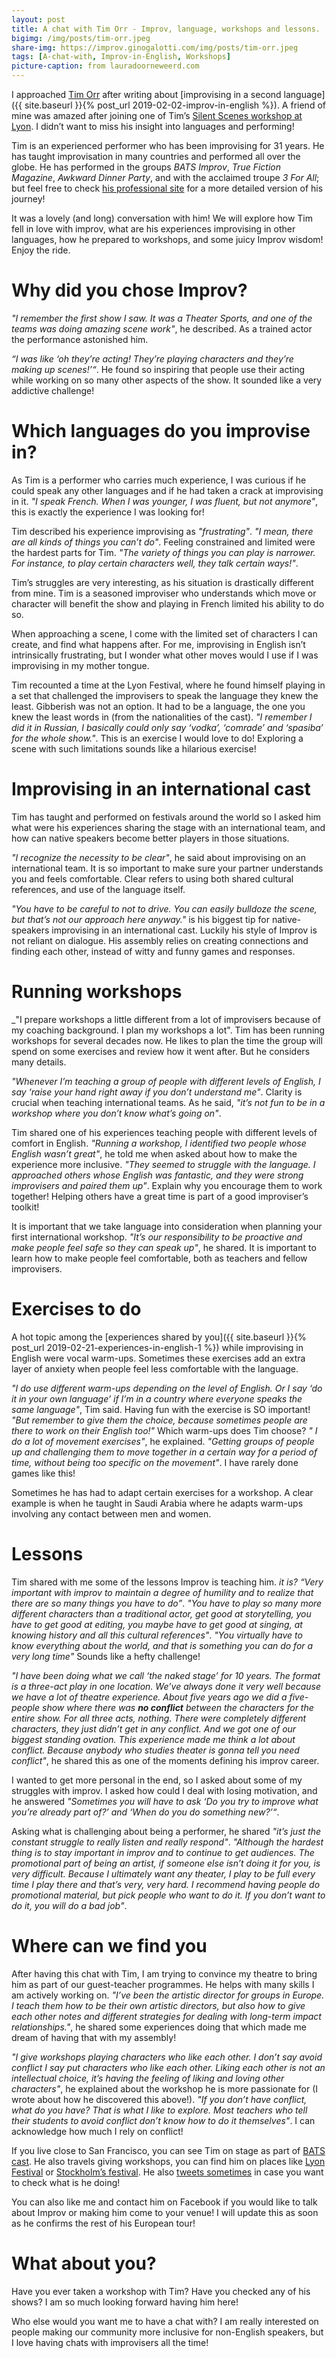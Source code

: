 ```yaml
---
layout: post
title: A chat with Tim Orr - Improv, language, workshops and lessons.
bigimg: /img/posts/tim-orr.jpeg
share-img: https://improv.ginogalotti.com/img/posts/tim-orr.jpeg
tags: [A-chat-with, Improv-in-English, Workshops]
picture-caption: from lauradoorneweerd.com
---
```


I approached [Tim Orr](https://www.improv.org/actors/tim-orr/) after writing about [improvising in a second language]({{ site.baseurl }}{% post_url 2019-02-02-improv-in-english %}). A friend of mine was amazed after joining one of Tim’s [Silent Scenes workshop at Lyon](http://www.festival-improvidence.com/speaker/tim-orr/). I didn’t want to miss his insight into languages and performing!

Tim is an experienced performer who has been improvising for 31 years. He has taught improvisation in many countries and performed all over the globe. He has performed in the groups _BATS Improv_, _True Fiction Magazine_, _Awkward Dinner Party_, and with the acclaimed troupe _3 For All_; but feel free to check [his professional site](https://www.improv.org/actors/tim-orr/) for a more detailed version of his journey! 

It was a lovely (and long) conversation with him! We will explore how Tim fell in love with improv, what are his experiences improvising in other languages, how he prepared to workshops, and some juicy Improv wisdom! Enjoy the ride.

# Why did you chose Improv?

_"I remember the first show I saw. It was a Theater Sports, and one of the teams was doing amazing scene work"_, he described. As a trained actor the performance astonished him.

_“I was like ‘oh they’re acting! They’re playing characters and they’re making up scenes!’“_. He found so inspiring that people use their acting while working on so many other aspects of the show. It sounded like a very addictive challenge!

# Which languages do you improvise in?

As Tim is a performer who carries much experience, I was curious if he could speak any other languages and if he had taken a crack at improvising in it. _"I speak French. When I was younger, I was fluent, but not anymore"_, this is exactly the experience I was looking for!

Tim described his experience improvising as _"frustrating"_. _"I mean, there are all kinds of things you can’t do"_. Feeling constrained and limited were the hardest parts for Tim. _"The variety of things you can play is narrower. For instance, to play certain characters well, they talk certain ways!"_.

Tim’s struggles are very interesting, as his situation is drastically different from mine. Tim is a seasoned improviser who understands which move or character will benefit the show and playing in French limited his ability to do so. 

When approaching a scene, I come with the limited set of characters I can create, and find what happens after. For me, improvising in English isn’t intrinsically frustrating, but I wonder what other moves would I use if I was improvising in my mother tongue.

Tim recounted a time at the Lyon Festival, where he found himself playing in a set that challenged the improvisers to speak the language they knew the least. Gibberish was not an option. It had to be a language, the one you knew the least words in (from the nationalities of the cast). _"I remember I did it in Russian, I basically could only say ‘vodka’, ‘comrade’ and ‘spasiba’ for the whole show."_. This is an exercise I would love to do! Exploring a scene with such limitations sounds like a hilarious exercise!

# Improvising in an international cast

Tim has taught and performed on festivals around the world so I asked him what were his experiences sharing the stage with an international team, and how can native speakers become better players in those situations. 

_"I recognize the necessity to be clear"_, he said about improvising on an international team. It is so important to make sure your partner understands you and feels comfortable. Clear refers to using both shared cultural references, and use of the language itself. 

_"You have to be careful to not to drive. You can easily bulldoze the scene, but that’s not our approach here anyway."_ is his biggest tip for native-speakers improvising in an international cast. Luckily his style of Improv is not reliant on dialogue. His assembly relies on creating connections and finding each other, instead of witty and funny games and responses.

# Running workshops
 
_"I prepare workshops a little different from a lot of improvisers because of my coaching background. I plan my workshops a lot". Tim has been running workshops for several decades now. He likes to plan the time the group will spend on some exercises and review how it went after. But he considers many details. 

_"Whenever I’m teaching a group of people with different levels of English, I say ‘raise your hand right away if you don’t understand me"_. Clarity is crucial when teaching international teams. As he said, _"it’s not fun to be in a workshop where you don’t know what’s going on"_.

Tim shared one of his experiences teaching people with different levels of comfort in English. _"Running a workshop, I identified two people whose English wasn’t great"_, he told me when asked about how to make the experience more inclusive. _"They seemed to struggle with the language. I approached others whose English was fantastic, and they were strong improvisers and paired them up"_. Explain why you encourage them to work together! Helping others have a great time is part of a good improviser’s toolkit!

It is important that we take language into consideration when planning your first international workshop. _"It’s our responsibility to be proactive and make people feel safe so they can speak up"_, he shared. It is important to learn how to make people feel comfortable, both as teachers and fellow improvisers.

# Exercises to do

A hot topic among the [experiences shared by you]({{ site.baseurl }}{% post_url 2019-02-21-experiences-in-english-1 %}) while improvising in English were vocal warm-ups. Sometimes these exercises add an extra layer of anxiety when people feel less comfortable with the language. 

_"I do use different warm-ups depending on the level of English. Or I say ‘do it in your own language’ if I’m in a country where everyone speaks the same language"_, Tim said. Having fun with the exercise is SO important! _"But remember to give them the choice, because sometimes people are there to work on their English too!"_
Which warm-ups does Tim choose? _" I do a lot of movement exercises"_, he explained. _"Getting groups of people up and challenging them to move together in a certain way for a period of time, without being too specific on the movement"_. I have rarely done games like this!

Sometimes he has had to adapt certain exercises for a workshop. A clear example is when he taught in Saudi Arabia where he adapts warm-ups involving any contact between men and women.

# Lessons

Tim shared with me some of the lessons Improv is teaching him. _it is? “Very important with improv to maintain a degree of humility and to realize that there are so many things you have to do”_. _"You have to play so many more different characters than a traditional actor, get good at storytelling, you have to get good at editing, you maybe have to get good at singing, at knowing history and all this cultural references"_. _"You virtually have to know everything about the world, and that is something you can do for a very long time"_ Sounds like a hefty challenge! 

_"I have been doing what we call ‘the naked stage’ for 10 years. The format is a three-act play in one location. We’ve always done it very well because we have a lot of theatre experience. About five years ago we did a five-people show where there was **no conflict** between the characters for the entire show. For all three acts, nothing. There were completely different characters, they just didn’t get in any conflict. And we got one of our biggest standing ovation. This experience made me think a lot about conflict. Because anybody who studies theater is gonna tell you need conflict"_, he shared this as one of the moments defining his improv career. 

I wanted to get more personal in the end, so I asked about some of my struggles with improv. I asked how could I deal with losing motivation, and he answered _"Sometimes you will have to ask ‘Do you try to improve what you’re already part of?’ and ‘When do you do something new?’“_.

Asking what is challenging about being a performer, he shared _"it’s just the constant struggle to really listen and really respond"_. _"Although the hardest thing is to stay important in improv and to continue to get audiences. The promotional part of being an artist, if someone else isn’t doing it for you, is very difficult. Because I ultimately want any theater, I play to be full every time I play there and that’s very, very hard. I recommend having people do promotional material, but pick people who want to do it. If you don’t want to do it, you will do a bad job"_.

# Where can we find you

After having this chat with Tim, I am trying to convince my theatre to bring him as part of our guest-teacher programmes. He helps with many skills I am actively working on. 
_"I’ve been the artistic director for groups in Europe. I teach them how to be their own artistic directors, but also how to give each other notes and different strategies for dealing with long-term impact relationships."_, he shared some experiences doing that which made me dream of having that with my assembly!

_"I give workshops playing characters who like each other. I don’t say avoid conflict I say put characters who like each other. Liking each other is not an intellectual choice, it’s having the feeling of liking and loving other characters"_, he explained about the workshop he is more passionate for (I wrote about how he discovered this above!). _"If you don’t have conflict, what do you have? That is what I like to explore. Most teachers who tell their students to avoid conflict don’t know how to do it themselves"_. I can acknowledge how much I rely on conflict! 

If you live close to San Francisco, you can see Tim on stage as part of [BATS cast](https://www.improv.org/shows/tickets/). He also travels giving workshops, you can find him on places like [Lyon Festival](http://www.festival-improvidence.com/speaker/tim-orr/) or [Stockholm’s festival](https://internationaltheater.se/classes/event-registration/?ee=258). He also [tweets sometimes](https://twitter.com/timprov) in case you want to check what is he doing!

You can also like me and contact him on Facebook if you would like to talk about Improv or making him come to your venue! I will update this as soon as he confirms the rest of his European tour!

# What about you?

Have you ever taken a workshop with Tim? Have you checked any of his shows? I am so much looking forward having him here!

Who else would you want me to have a chat with? I am really interested on people making our community more inclusive for non-English speakers, but I love having chats with improvisers all the time!
